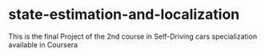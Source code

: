 # state-estimation-and-localization
This is the final Project of the 2nd course in Self-Driving cars specialization available in Coursera
